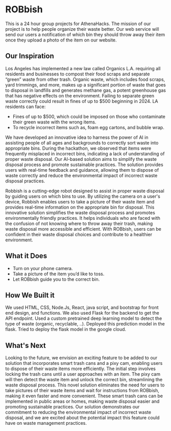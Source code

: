 # ROBbish
This is a 24 hour group projects for AthenaHacks. The mission of our project is to help people organize their waste better. Our web service will send our users a notification of which bin they should throw away their item once they upload a photo of the item on our website. 
## Our Inspiration
  Los Angeles has implemented a new law called Organics L.A. requiring all residents and businesses to compost their food scraps and separate “green” waste from other trash. Organic waste, which includes food scraps, yard trimmings, and more, makes up a significant portion of waste that goes to disposal in landfills and generates methane gas, a potent greenhouse gas that has negative effects on the environment. Failing to separate green waste correctly could result in fines of up to $500 beginning in 2024. LA residents can face:
* Fines of up to $500, which could be imposed on those who contaminate their green waste with the wrong items.
* To recycle incorrect items such as, foam egg cartons, and bubble wrap.

We have developed an innovative idea to harness the power of AI in assisting people of all ages and backgrounds to correctly sort waste into appropriate bins. During the hackathon, we observed that items were frequently misplaced in incorrect bins, indicating a lack of understanding of proper waste disposal. Our AI-based solution aims to simplify the waste disposal process and promote sustainable practices. The solution provides users with real-time feedback and guidance, allowing them to dispose of waste correctly and reduce the environmental impact of incorrect waste disposal practices.

Robbish is a cutting-edge robot designed to assist in proper waste disposal by guiding users on which bins to use. By utilizing the camera on a user's device, Robbish enables users to take a picture of their waste item and provides real-time information on the appropriate bin for disposal. This innovative solution simplifies the waste disposal process and promotes environmentally friendly practices. It helps individuals who are faced with the confusion of not knowing where to throw away their trash, making waste disposal more accessible and efficient. With ROBbish, users can be confident in their waste disposal choices and contribute to a healthier environment.
## What it Does
* Turn on your phone camera.
* Take a picture of the item you’d like to toss. 
* Let ROBbish guide you to the correct bin.
## How We Built it
We used HTML, CSS, Node.Js, React, java script,  and bootstrap for front end design, and functions. We also used Flask for the backend to get the API endpoint. Used a custom pretrained deep learning model to detect the type of waste (organic, recyclable, ..). Deployed this prediction model in the flask. Tried to deploy the flask model in the google cloud.
## What's Next
Looking to the future, we envision an exciting feature to be added to our solution that incorporates smart trash cans and a pixy cam, enabling users to dispose of their waste items more efficiently. The initial step involves locking the trash cans until a user approaches with an item. The pixy cam will then detect the waste item and unlock the correct bin, streamlining the waste disposal process. This novel solution eliminates the need for users to take pictures of their waste items and wait for instructions from ROBbish, making it even faster and more convenient. These smart trash cans can be implemented in public areas or homes, making waste disposal easier and promoting sustainable practices. Our solution demonstrates our commitment to reducing the environmental impact of incorrect waste disposal, and we are excited about the potential impact this feature could have on waste management practices.
